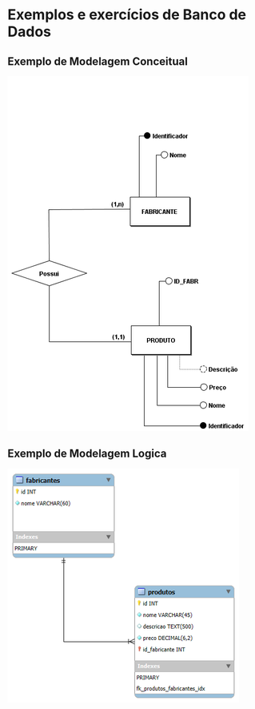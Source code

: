 # Exemplos e exercícios de Banco de Dados

## Exemplo de Modelagem Conceitual
![Entidades, atributos e relacionamentos](modelagem-conceitual/modelo-conceitual.png)

## Exemplo de Modelagem Logica
![Entidades, atritubutos e relacionamentos](modelagem-logica/modelo-logico.png)
